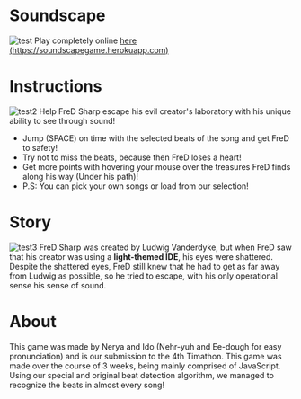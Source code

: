# Soundscape
![test](https://media.discordapp.net/attachments/489873169445027840/824981840691593256/unknown.png?width=1305&height=663)
Play completely online [here (https://soundscapegame.herokuapp.com)](https://soundscapegame.herokuapp.com/)
# Instructions
![test2](https://media.discordapp.net/attachments/489873169445027840/824982084526538762/unknown.png?width=1327&height=663)
Help FreD Sharp escape his evil creator's laboratory with his unique ability to see through sound!
- Jump (SPACE) on time with the selected beats of the song and get FreD to safety!
- Try not to miss the beats, because then FreD loses a heart!
- Get more points with hovering your mouse over the treasures FreD finds along his way (Under his path)!
- P.S: You can pick your own songs or load from our selection!
# Story
![test3](https://media.discordapp.net/attachments/489873169445027840/824981934701936660/unknown.png?width=1112&height=663)
FreD Sharp was created by Ludwig Vanderdyke, but when FreD saw that his creator was using a **light-themed IDE**, his eyes were shattered. Despite the shattered eyes, FreD still knew that he had to get as far away from Ludwig as possible, so he tried to escape, with his only operational sense his sense of sound.
# About
This game was made by Nerya and Ido (Nehr-yuh and Ee-dough for easy pronunciation) and is our submission to the 4th Timathon.
This game was made over the course of 3 weeks, being mainly comprised of JavaScript.
Using our special and original beat detection algorithm, we managed to recognize the beats in almost every song!

